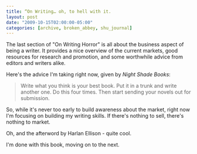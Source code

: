 ```yaml
---
title: “On Writing… oh, to hell with it.
layout: post
date: "2009-10-15T02:00:00-05:00"
categories: [archive, broken_abbey, shu_journal]
---
```


The last section of "On Writing Horror" is all about the business aspect of
being a writer. It provides a nice overview of the current markets, good
resources for research and promotion, and some worthwhile advice from editors
and writers alike.

Here's the advice I'm taking right now, given by _Night Shade Books_:

> Write what you think is your best book. Put it in a trunk and write another
> one. Do this four times. Then start sending your novels out for submission.

So, while it's never too early to build awareness about the market, right now
I'm focusing on building my writing skills. If there's nothing to sell, there's
nothing to market.

Oh, and the afterword by Harlan Ellison - quite cool.

I'm done with this book, moving on to the next.
